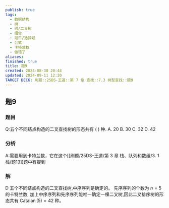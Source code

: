 ```yaml
---
publish: true
tags:
  - 数据结构
  - 树
  - 树/二叉树
  - 组合
  - 题目/选择题
  - 公式
  - 卡特兰数
  - 做错了
aliases: 
finished: true
title: 题9
created: 2024-08-30 20:44
updated: 2024-09-11 12:20
TARGET DECK: 刷题::25DS-王道::第 7 章 查找::7.3 树型查找::题9
---
```

## 题9
### 题目
Q:五个不同结点构造的二叉查找树的形态共有 ( ) 种.
A. 20 
B. 30 
C. 32 
D. 42
### 分析
A:需要用到卡特兰数，它在这个[[刷题/25DS-王道/第 3 章 栈、队列和数组/3. 1 栈/题13]]题中有提到
### 解
D
五个不同结点构造的二叉查找树,中序序列是确定的。
先序序列的个数为 $n = 5$ 的卡特兰数, 加上中序序列和先序序列能唯一确定一棵二叉树,因此二叉排序树的形态共有 $\operatorname{Catalan}( 5)  = {42}$ 种。


 